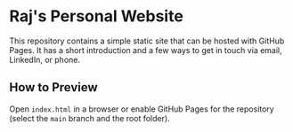 # Raj's Personal Website

This repository contains a simple static site that can be hosted with GitHub Pages. It has a short introduction and a few ways to get in touch via email, LinkedIn, or phone.

## How to Preview

Open `index.html` in a browser or enable GitHub Pages for the repository (select the `main` branch and the root folder).

